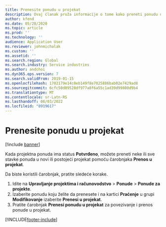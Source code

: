 ```yaml
---
title: Prenesite ponudu u projekat
description: Ovaj članak pruža informacije o tome kako preneti ponudu u novi ili postojeći projekat.
author: kfend
ms.date: 05/28/2020
ms.topic: article
ms.prod: ''
ms.technology: ''
audience: Application User
ms.reviewer: johnmichalak
ms.custom: ''
ms.assetid: ''
ms.search.region: Global
ms.search.industry: Service industries
ms.author: andchoi
ms.dyn365.ops.version: 7
ms.search.validFrom: 2019-01-15
ms.openlocfilehash: 1702179e14c0eb149f8e7025886bab02e7429ad8
ms.sourcegitcommit: 6cfc50d89528df977a8f6a55c1ad39d99800d9b4
ms.translationtype: MT
ms.contentlocale: sr-Latn-RS
ms.lasthandoff: 06/03/2022
ms.locfileid: "8919617"
---
```

# <a name="transfer-a-quotation-to-a-project"></a>Prenesite ponudu u projekat

[!include [banner](../includes/banner.md)]

Kada projektna ponuda ima status **Potvrđeno**, možete preneti neke ili sve stavke ponuda u novi ili postojeći projekat pomoću čarobnjaka **Prenos u projekat**. 

Da biste koristili čarobnjak, pratite sledeće korake.

1. Idite na **Upravljanje projektima i računovodstvo** > **Ponude** > **Ponude za projekte**.
2. Izaberite ponudu koju želite da prenesete i na kartici **Praćenje** u grupi **Modifikovanje** izaberite **Prenesi u projekat**.
3. Pratite čarobnjak **Prenesi ponudu u projekat** za povezivanje i prenos ponude u projekat.


[!INCLUDE[footer-include](../includes/footer-banner.md)]